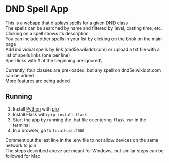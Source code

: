 # DND Spell App

This is a webapp that displays spells for a given DND class\
The spells can be searched by name and filtered by level, casting time, etc.\
Clicking on a spell shows its description\
You can include other spells in your list by clicking on the book on the main page\
Add individual spells by link (dnd5e.wikidot.com) or upload a txt file with a list of spells links (one per line)\
Spell links with # at the beginning are ignored\

Currently, four classes are pre-loaded, but any spell on dnd5e.wikidot.com can be added\
More features are being added

## Running

1. Install [Python](https://www.python.org/downloads/) with [pip](https://pip.pypa.io/en/stable/installation/)
2. Install Flask with `pip install flask`
3. Start the app by running the .bat file or entering `flask run` in the terminal
4. In a browser, go to `localhost:2000`

Comment out the last line in the .env file to not allow devices on the same network to join\
The steps described above are meant for Windows, but similar steps can be followed for Mac

